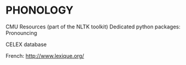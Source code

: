 # PHONOLOGY 


CMU Resources 
(part of the NLTK toolkit)
Dedicated python packages: Pronouncing  


CELEX database

French: 
http://www.lexique.org/


